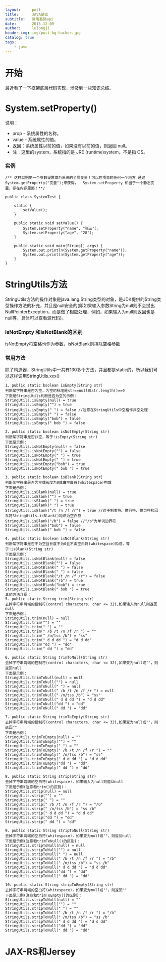 ```yaml
---
layout:     post
title:      JAVA基础
subtitle:   常用基础api
date:       2015-12-09
author:     lulongji
header-img: img/post-bg-hacker.jpg
catalog: true
tags:
    - java
---
```


# 开始

最近看了一下框架底层代码实现，涉及到一些知识总结。

# System.setProperty()

说明：
- prop - 系统属性的名称。
- value - 系统属性的值。
- 返回：系统属性以前的值，如果没有以前的值，则返回 null。
- 注：这里的system，系统指的是 JRE (runtime)system，不是指 OS。


### 实例 

    /** 这样就把第一个参数设置成为系统的全局变量！可以在项目的任何一个地方 通过System.getProperty("变量");来获得，  System.setProperty 相当于一个静态变量，存在内存里面！**/

    public class SystemTest {
        
        static {
            setValue();
        }

        public static void setValue() {
            System.setProperty("name", "张三");
            System.setProperty("age", "28");
        }
        
        public static void main(String[] args) {
            System.out.println(System.getProperty("name"));
            System.out.println(System.getProperty("age"));
        }
    }


# StringUtils方法
StringUtils方法的操作对象是java.lang.String类型的对象，是JDK提供的String类型操作方法的补充，并且是null安全的(即如果输入参数String为null则不会抛出NullPointerException，而是做了相应处理，例如，如果输入为null则返回也是null等，具体可以查看源代码)。

### isNotEmpty 和isNotBlank的区别

isNotEmpty将空格也作为参数，isNotBlank则排除空格参数

### 常用方法
除了构造器，StringUtils中一共有130多个方法，并且都是static的，所以我们可以这样调用StringUtils.xxx()

    1. public static boolean isEmpty(String str)
    判断某字符串是否为空，为空的标准是str==null或str.length()==0
    下面是StringUtils判断是否为空的示例：
    StringUtils.isEmpty(null) = true
    StringUtils.isEmpty("") = true
    StringUtils.isEmpty(" ") = false //注意在StringUtils中空格作非空处理
    StringUtils.isEmpty(" ") = false
    StringUtils.isEmpty("bob") = false
    StringUtils.isEmpty(" bob ") = false

    2. public static boolean isNotEmpty(String str)
    判断某字符串是否非空，等于!isEmpty(String str)
    下面是示例：
    StringUtils.isNotEmpty(null) = false
    StringUtils.isNotEmpty("") = false
    StringUtils.isNotEmpty(" ") = true
    StringUtils.isNotEmpty(" ") = true
    StringUtils.isNotEmpty("bob") = true
    StringUtils.isNotEmpty(" bob ") = true

    3. public static boolean isBlank(String str)
    判断某字符串是否为空或长度为0或由空白符(whitespace)构成
    下面是示例：
    StringUtils.isBlank(null) = true
    StringUtils.isBlank("") = true
    StringUtils.isBlank(" ") = true
    StringUtils.isBlank(" ") = true
    StringUtils.isBlank("/t /n /f /r") = true //对于制表符、换行符、换页符和回车符StringUtils.isBlank()均识为空白符
    StringUtils.isBlank("/b") = false //"/b"为单词边界符
    StringUtils.isBlank("bob") = false
    StringUtils.isBlank(" bob ") = false

    4. public static boolean isNotBlank(String str)
    判断某字符串是否不为空且长度不为0且不由空白符(whitespace)构成，等于!isBlank(String str)
    下面是示例：
    StringUtils.isNotBlank(null) = false
    StringUtils.isNotBlank("") = false
    StringUtils.isNotBlank(" ") = false
    StringUtils.isNotBlank(" ") = false
    StringUtils.isNotBlank("/t /n /f /r") = false
    StringUtils.isNotBlank("/b") = true
    StringUtils.isNotBlank("bob") = true
    StringUtils.isNotBlank(" bob ") = true
    其他方法介绍：
    5. public static String trim(String str)
    去掉字符串两端的控制符(control characters, char <= 32),如果输入为null则返回null
    下面是示例：
    StringUtils.trim(null) = null
    StringUtils.trim("") = ""
    StringUtils.trim(" ") = ""
    StringUtils.trim(" /b /t /n /f /r ") = ""
    StringUtils.trim(" /n/tss /b") = "ss"
    StringUtils.trim(" d d dd ") = "d d dd"
    StringUtils.trim("dd ") = "dd"
    StringUtils.trim(" dd ") = "dd"

    6. public static String trimToNull(String str)
    去掉字符串两端的控制符(control characters, char <= 32),如果变为null或""，则返回null
    下面是示例：
    StringUtils.trimToNull(null) = null
    StringUtils.trimToNull("") = null
    StringUtils.trimToNull(" ") = null
    StringUtils.trimToNull(" /b /t /n /f /r ") = null
    StringUtils.trimToNull(" /n/tss /b") = "ss"
    StringUtils.trimToNull(" d d dd ") = "d d dd"
    StringUtils.trimToNull("dd ") = "dd"
    StringUtils.trimToNull(" dd ") = "dd"

    7. public static String trimToEmpty(String str)
    去掉字符串两端的控制符(control characters, char <= 32),如果变为null或""，则返回""
    下面是示例：
    StringUtils.trimToEmpty(null) = ""
    StringUtils.trimToEmpty("") = ""
    StringUtils.trimToEmpty(" ") = ""
    StringUtils.trimToEmpty(" /b /t /n /f /r ") = ""
    StringUtils.trimToEmpty(" /n/tss /b") = "ss"
    StringUtils.trimToEmpty(" d d dd ") = "d d dd"
    StringUtils.trimToEmpty("dd ") = "dd"
    StringUtils.trimToEmpty(" dd ") = "dd"

    8. public static String strip(String str)
    去掉字符串两端的空白符(whitespace)，如果输入为null则返回null
    下面是示例(注意和trim()的区别)：
    StringUtils.strip(null) = null
    StringUtils.strip("") = ""
    StringUtils.strip(" ") = ""
    StringUtils.strip(" /b /t /n /f /r ") = "/b"
    StringUtils.strip(" /n/tss /b") = "ss /b"
    StringUtils.strip(" d d dd ") = "d d dd"
    StringUtils.strip("dd ") = "dd"
    StringUtils.strip(" dd ") = "dd"

    9. public static String stripToNull(String str)
    去掉字符串两端的空白符(whitespace)，如果变为null或""，则返回null
    下面是示例(注意和trimToNull()的区别)：
    StringUtils.stripToNull(null) = null
    StringUtils.stripToNull("") = null
    StringUtils.stripToNull(" ") = null
    StringUtils.stripToNull(" /b /t /n /f /r ") = "/b"
    StringUtils.stripToNull(" /n/tss /b") = "ss /b"
    StringUtils.stripToNull(" d d dd ") = "d d dd"
    StringUtils.stripToNull("dd ") = "dd"
    StringUtils.stripToNull(" dd ") = "dd"

    10. public static String stripToEmpty(String str)
    去掉字符串两端的空白符(whitespace)，如果变为null或""，则返回""
    下面是示例(注意和trimToEmpty()的区别)：
    StringUtils.stripToNull(null) = ""
    StringUtils.stripToNull("") = ""
    StringUtils.stripToNull(" ") = ""
    StringUtils.stripToNull(" /b /t /n /f /r ") = "/b"
    StringUtils.stripToNull(" /n/tss /b") = "ss /b"
    StringUtils.stripToNull(" d d dd ") = "d d dd"
    StringUtils.stripToNull("dd ") = "dd"
    StringUtils.stripToNull(" dd ") = "dd"



# JAX-RS和Jersey


